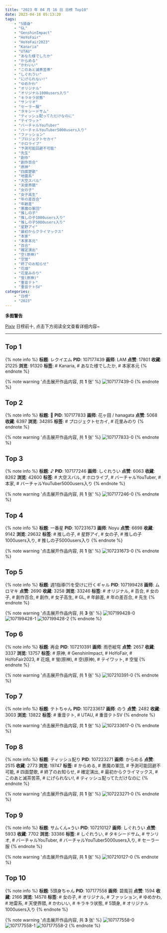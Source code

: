 ```yaml
---
title: "2023 年 04 月 16 日 日榜 Top10"
date: 2023-04-18 05:13:20
tags:
    - "5頭身"
    - "GL"
    - "GenshinImpact"
    - "HoYoFair"
    - "HoYoFair2023"
    - "Kanaria"
    - "UTAU"
    - "あなた様でしたか"
    - "からめる"
    - "かわいい"
    - "このあと滅茶苦茶"
    - "しぐれうい"
    - "にげられない!"
    - "ゆめかわ"
    - "オリジナル"
    - "オリジナル1000users入り"
    - "キラキラ状態"
    - "サンリオ"
    - "セーラー服"
    - "タキシードサム"
    - "ティッシュ配ってただけなのに"
    - "テイワット"
    - "バーチャルYouTuber"
    - "バーチャルYouTuber5000users入り"
    - "ファッション"
    - "プロジェクトセカイ"
    - "ホロライブ"
    - "予測可能回避不可能"
    - "先生"
    - "創作"
    - "創作百合"
    - "原神"
    - "四面楚歌"
    - "地雷系"
    - "大空スバル"
    - "天使界隈"
    - "女の子"
    - "女子高生"
    - "年の差百合"
    - "年齢差"
    - "悪魔の軍団"
    - "推しの子"
    - "推しの子1000users入り"
    - "推しの子5000users入り"
    - "星野アイ"
    - "最初からクライマックス"
    - "本家"
    - "本家本元"
    - "百合"
    - "確定演出"
    - "空(原神)"
    - "空蛍"
    - "終了のお知らせ"
    - "花畑"
    - "花里みのり"
    - "蛍(原神)"
    - "重音テト"
    - "重音テトSV"
categories:
    - "日榜"
    - "2023"
---
```


<i class="fa fa-triangle-exclamation"></i>**多图警告**<i class="fa fa-triangle-exclamation"></i>

[Pixiv](https://www.pixiv.net/) 日榜前十, 点击下方阅读全文查看详细内容~

<!-- more -->

---

## Top 1

{% note info %}
**标题**: レクイエム
**PID**: 107177439 **画师**: LAM
**点赞**: 17801 **收藏**: 21225 **浏览**: 91320
**标签**: # Kanaria, # あなた様でしたか, # 本家本元
{% endnote %}

{% note warning '点击展开作品内容, 共 **1** 张' %}
![107177439-0](https://i.pixiv.re/img-original/img/2023/04/15/00/01/02/107177439_p0.png)
{% endnote %}

## Top 2

{% note info %}
**标题**: 🍣
**PID**: 107177833 **画师**: 花ヶ田 / hanagata
**点赞**: 5068 **收藏**: 6397 **浏览**: 34285
**标签**: # プロジェクトセカイ, # 花里みのり
{% endnote %}

{% note warning '点击展开作品内容, 共 **1** 张' %}
![107177833-0](https://i.pixiv.re/img-original/img/2023/04/15/00/06/15/107177833_p0.png)
{% endnote %}

## Top 3

{% note info %}
**标题**: ♪
**PID**: 107177246 **画师**: しぐれうい
**点赞**: 6063 **收藏**: 8262 **浏览**: 42600
**标签**: # 大空スバル, # ホロライブ, # バーチャルYouTuber, # 本家, # バーチャルYouTuber5000users入り
{% endnote %}

{% note warning '点击展开作品内容, 共 **1** 张' %}
![107177246-0](https://i.pixiv.re/img-original/img/2023/04/15/00/00/01/107177246_p0.jpg)
{% endnote %}

## Top 4

{% note info %}
**标题**: 一番星
**PID**: 107231673 **画师**: Noyu
**点赞**: 6698 **收藏**: 9142 **浏览**: 29632
**标签**: # 推しの子, # 星野アイ, # 女の子, # 推しの子1000users入り, # 推しの子5000users入り
{% endnote %}

{% note warning '点击展开作品内容, 共 **1** 张' %}
![107231673-0](https://i.pixiv.re/img-original/img/2023/04/16/17/26/18/107231673_p0.jpg)
{% endnote %}

## Top 5

{% note info %}
**标题**: 週1指導(?)を受けに行くギャル
**PID**: 107199428 **画师**: ムロマキ
**点赞**: 2690 **收藏**: 3258 **浏览**: 33246
**标签**: # オリジナル, # 百合, # 女の子, # 創作百合, # 創作, # 女子高生, # GL, # 年齢差, # 年の差百合, # 先生
{% endnote %}

{% note warning '点击展开作品内容, 共 **3** 张' %}
![107199428-0](https://i.pixiv.re/img-original/img/2023/04/15/18/50/44/107199428_p0.jpg)
![107199428-1](https://i.pixiv.re/img-original/img/2023/04/15/18/50/44/107199428_p1.jpg)
![107199428-2](https://i.pixiv.re/img-original/img/2023/04/15/18/50/44/107199428_p2.jpg)
{% endnote %}

## Top 6

{% note info %}
**标题**: 再会
**PID**: 107210391 **画师**: 雨壱絵穹
**点赞**: 2657 **收藏**: 3337 **浏览**: 13757
**标签**: # 原神, # GenshinImpact, # HoYoFair, # HoYoFair2023, # 花畑, # 蛍(原神), # 空(原神), # テイワット, # 空蛍
{% endnote %}

{% note warning '点击展开作品内容, 共 **1** 张' %}
![107210391-0](https://i.pixiv.re/img-original/img/2023/04/16/00/01/45/107210391_p0.jpg)
{% endnote %}

## Top 7

{% note info %}
**标题**: テトちゃん
**PID**: 107233617 **画师**: のう
**点赞**: 2482 **收藏**: 3003 **浏览**: 13822
**标签**: # 重音テト, # UTAU, # 重音テトSV
{% endnote %}

{% note warning '点击展开作品内容, 共 **1** 张' %}
![107233617-0](https://i.pixiv.re/img-original/img/2023/04/16/18/22/29/107233617_p0.png)
{% endnote %}

## Top 8

{% note info %}
**标题**: ティッシュ配り
**PID**: 107223271 **画师**: からめる
**点赞**: 2515 **收藏**: 2773 **浏览**: 19747
**标签**: # からめる, # 悪魔の軍団, # 予測可能回避不可能, # 四面楚歌, # 終了のお知らせ, # 確定演出, # 最初からクライマックス, # このあと滅茶苦茶, # にげられない!, # ティッシュ配ってただけなのに
{% endnote %}

{% note warning '点击展开作品内容, 共 **1** 张' %}
![107223271-0](https://i.pixiv.re/img-original/img/2023/04/16/11/51/33/107223271_p0.png)
{% endnote %}

## Top 9

{% note info %}
**标题**: サムくん×うい
**PID**: 107210127 **画师**: しぐれうい
**点赞**: 5933 **收藏**: 7702 **浏览**: 33386
**标签**: # しぐれうい, # タキシードサム, # サンリオ, # バーチャルYouTuber, # バーチャルYouTuber5000users入り, # セーラー服
{% endnote %}

{% note warning '点击展开作品内容, 共 **1** 张' %}
![107210127-0](https://i.pixiv.re/img-original/img/2023/04/16/00/00/01/107210127_p0.jpg)
{% endnote %}

## Top 10

{% note info %}
**标题**: 5頭身ちゃん
**PID**: 107177558 **画师**: 碧風羽
**点赞**: 1594 **收藏**: 2166 **浏览**: 14578
**标签**: # 女の子, # オリジナル, # ファッション, # ゆめかわ, # 地雷系, # 天使界隈, # かわいい, # キラキラ状態, # 5頭身, # オリジナル1000users入り
{% endnote %}

{% note warning '点击展开作品内容, 共 **3** 张' %}
![107177558-0](https://i.pixiv.re/img-original/img/2023/04/15/00/02/01/107177558_p0.jpg)
![107177558-1](https://i.pixiv.re/img-original/img/2023/04/15/00/02/01/107177558_p1.jpg)
![107177558-2](https://i.pixiv.re/img-original/img/2023/04/15/00/02/01/107177558_p2.jpg)
{% endnote %}
